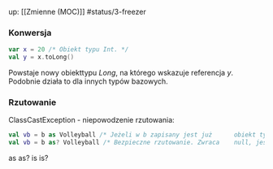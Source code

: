 up: [[Zmienne (MOC)]]
#status/3-freezer 

### Konwersja
```kotlin
var x = 20 /* Obiekt typu Int. */
val y = x.toLong() 
```
Powstaje nowy obiekttypu _Long_, na którego wskazuje referencja _y_. Podobnie działa to dla innych typów bazowych.


### Rzutowanie

ClassCastException - niepowodzenie rzutowania:

```kotlin
val vb = b as Volleyball /* Jeżeli w b zapisany jest już      obiekt typu innego niż Ball, nie uda się zrzutować i program się wysypie. */
val vb = b as? Volleyball /* Bezpieczne rzutowanie. Zwraca    null, jeśli się nie powiedzie. */ 
```


as
as?
is
is?

